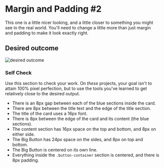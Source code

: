 # Margin and Padding #2

This one is a little nicer looking, and a little closer to something you might see in the real world. You'll need to change a little more than just margin and padding to make it look exactly right.

## Desired outcome
![desired outcome](./desired-outcome.png)

### Self Check
Use this section to check your work. On _these_ projects, your goal isn't to attain 100% pixel perfection, but to use the tools you've learned to get relatively close to the desired output.


- There is an 8px gap between each of the blue sections inside the card.
- There are 8px between the title text and the edge of the title section.
- The title of the card uses a 16px font.
- There is 8px between the edge of the card and its content (the blue sections).
- The content section has 16px space on the top and bottom, and 8px on either side.
- The Big Button has 24px space on the sides, and 8px on top and bottom.
- The Big Button is centered on its own line.
- Everything inside the `.button-container` section is centered, and there is 8px padding.
